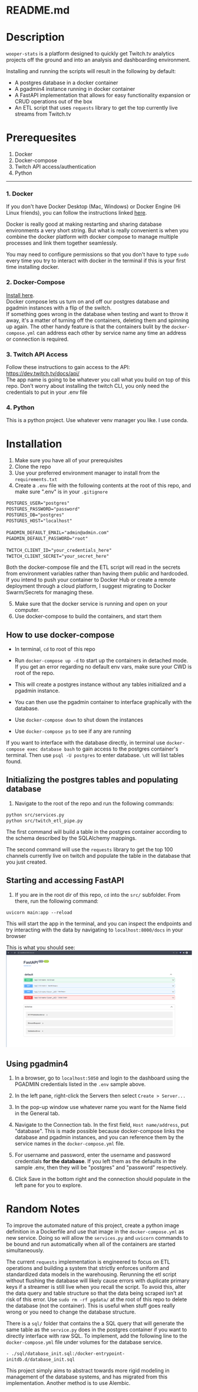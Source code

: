 # README.md

# Description

`wooper-stats` is a platform designed to quickly get Twitch.tv analytics projects off the ground and into an analysis and dashboarding environment.  

Installing and running the scripts will result in the following by default:
- A postgres database in a docker container
- A pgadmin4 instance running in docker container
- A FastAPI implementation that allows for easy functionality expansion or CRUD operations out of the box
- An ETL script that uses `requests` library to get the top currently live streams from Twitch.tv





# Prerequesites

1. Docker
2. Docker-compose
3. Twitch API access/authentication 
4. Python



---
### 1. Docker

If you don't have Docker Desktop (Mac, Windows) or Docker Engine (Hi Linux friends), you can follow the instructions linked [here](https://docs.docker.com/get-docker/).  

Docker is really good at making restarting and sharing database environments a very short string. But what is really convenient is when you combine the docker platform with docker compose to manage multiple processes and link them together seamlessly.

You may need to configure permissions so that you don't have to type `sudo` every time you try to interact with docker in the terminal if this is your first time installing docker.

### 2. Docker-Compose

[Install here](https://docs.docker.com/compose/install/).  
Docker compose lets us turn on and off our postgres database and pgadmin instances with a flip of the switch.  
If something goes wrong in the database when testing and want to throw it away, it's a matter of turning off the containers, deleting them and spinning up again. The other handy feature is that the containers bulit by the `docker-compose.yml` can address each other by service name any time an address or connection is required.

### 3. Twitch API Access  
Follow these instructions to gain access to the API: https://dev.twitch.tv/docs/api/  
The app name is going to be whatever you call what you build on top of this repo. Don't worry about installing the twitch CLI, you only need the credentials to put in your .env file

### 4. Python

This is a python project. Use whatever venv manager you like. I use conda. 


# Installation

1. Make sure you have all of your prerequisites
2. Clone the repo
3. Use your preferred environment manager to install from the `requirements.txt`
4. Create a `.env` file with the following contents at the root of this repo, and make sure ".env" is in your `.gitignore` 

```
POSTGRES_USER="postgres"
POSTGRES_PASSWORD="password"
POSTGRES_DB="postgres"
POSTGRES_HOST="localhost"

PGADMIN_DEFAULT_EMAIL="admin@admin.com"
PGADMIN_DEFAULT_PASSWORD="root"

TWITCH_CLIENT_ID="your_credentials_here"
TWITCH_CLIENT_SECRET="your_secret_here"
```

Both the docker-compose file and the ETL script will read in the secrets from environment variables rather than having them public and hardcoded. If you intend to push your container to Docker Hub or create a remote deployment through a cloud platform, I suggest migrating to Docker Swarm/Secrets for managing these. 

5. Make sure that the docker service is running and open on your computer.
6. Use docker-compose to build the containers, and start them

## How to use docker-compose  

- In terminal, `cd` to root of this repo
- Run `docker-compose up -d` to start up the containers in detached mode. If you get an error regarding no default env vars, make sure your CWD is root of the repo. 

- This will create a postgres instance without any tables initialized and a pgadmin instance.
- You can then use the pgadmin container to interface graphically with the database. 
- Use `docker-compose down` to shut down the instances
- Use `docker-compose ps` to see if any are running

If you want to interface with the database directly, in terminal use `docker-compose exec database bash` to gain access to the postgres container's terminal.
Then use `psql -U postgres` to enter database. `\dt` will list tables found. 


## Initializing the postgres tables and populating database

1. Navigate to the root of the repo and run the following commands:

```
python src/services.py
python src/twitch_etl_pipe.py
```

The first command will build a table in the postgres container according to the schema described by the SQLAlchemy mappings. 

The second command will use the `requests` library to get the top 100 channels currently live on twitch and populate the table in the database that you just created. 


## Starting and accessing FastAPI
1. If you are in the root dir of this repo, `cd` into the `src/` subfolder. From there, run the following command: 

```
uvicorn main:app --reload
```

This will start the app in the terminal, and you can inspect the endpoints and try interacting with the data by navigating to `localhost:8000/docs` in your browser   

This is what you should see:
![alt text](https://github.com/tyleretheridge/wooper-stats/blob/main/assets/images/fastapidocs.png?raw=true)

## Using pgadmin4
1. In a browser, go to `localhost:5050` and login to the dashboard using the PGADMIN credentials listed in the `.env` sample above. 
2. In the left pane, right-click the Servers then select `Create > Server...`

3. In the pop-up window use whatever name you want for the Name field in the General tab. 

4. Navigate to the Connection tab. In the first field, `Host name/address`, put "database". This is made possible because docker-compose links the database and pgadmin instances, and you can reference them by the service names in the `docker-compose.yml` file. 

5. For username and password, enter the username and password credentials **for the database**. If you left them as the defaults in the sample .env, then they will be "postgres" and "password" respectively. 

6. Click Save in the bottom right and the connection should populate in the left pane for you to explore. 

# Random Notes
To improve the automated nature of this project, create a python image definition in a Dockerfile and use that image in the `docker-compose.yml` as new service. Doing so will allow the `services.py` and `uvicorn` commands to be bound and run automatically when all of the containers are started simultaneously.   


The current `requests` implementation is engineered to focus on ETL operations and building a system that strictly enforces uniform and standardized data models in the warehousing. Rerunning the etl script without flushing the database will likely cause errors with duplicate primary keys if a streamer is still live when you recall the script. To avoid this, alter the data query and table structure so that the data being scraped isn't at risk of this error. Use `sudo rm -rf pgdata/` at the root of this repo to delete the database (not the container). This is useful when stuff goes really wrong or you need to change the database structure.


There is a `sql/` folder that contains the a SQL query that will generate the same table as the `service.py` does in the postgres container if you want to directly interface with raw SQL. To implement, add the following line to the `docker-compose.yml` file under volumes for the database service.   
```
- ./sql/database_init.sql:/docker-entrypoint-initdb.d/database_init.sql
```
This project simply aims to abstract towards more rigid modeling in management of the database systems, and has migrated from this implementation. Another method is to use Alembic. 